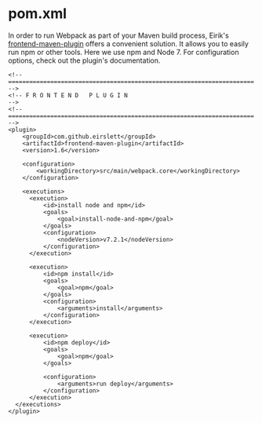 # pom.xml

In order to run Webpack as part of your Maven build process, Eirik's [frontend-maven-plugin](https://github.com/eirslett/frontend-maven-plugin) offers a convenient solution. It allows you to easily run npm or other tools. Here we use npm and Node 7. For configuration options, check out the plugin's documentation.

```
<!-- ====================================================================== -->
<!-- F R O N T E N D   P L U G I N                                          -->
<!-- ====================================================================== -->
<plugin>
    <groupId>com.github.eirslett</groupId>
    <artifactId>frontend-maven-plugin</artifactId>
    <version>1.6</version>

    <configuration>
        <workingDirectory>src/main/webpack.core</workingDirectory>
    </configuration>

    <executions>
      <execution>
          <id>install node and npm</id>
          <goals>
              <goal>install-node-and-npm</goal>
          </goals>
          <configuration>
              <nodeVersion>v7.2.1</nodeVersion>
          </configuration>
      </execution>

      <execution>
          <id>npm install</id>
          <goals>
              <goal>npm</goal>
          </goals>
          <configuration>
              <arguments>install</arguments>
          </configuration>
      </execution>

      <execution>
          <id>npm deploy</id>
          <goals>
              <goal>npm</goal>
          </goals>

          <configuration>
              <arguments>run deploy</arguments>
          </configuration>
      </execution>
  </executions>
</plugin>
```

